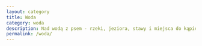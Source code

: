 ```yaml
---
layout: category
title: Woda
category: woda
description: Nad wodą z psem - rzeki, jeziora, stawy i miejsca do kąpieli dla czworonogów
permalink: /woda/
---
```

